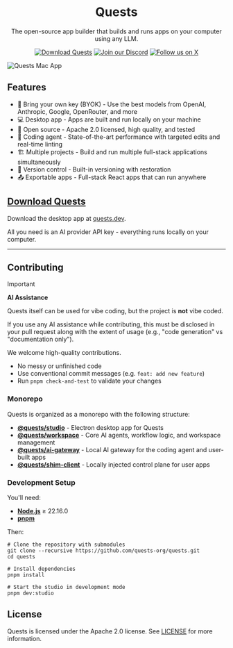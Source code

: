 <h1 align="center">Quests</h1>

<p align="center">
  The open-source app builder that builds and runs apps on your computer using any LLM.
</p>

<p align="center">
  <a href="https://quests.dev?ref=github-readme-quests"><img src="https://img.shields.io/badge/Download%20Quests-0e4bbd?logo=data:image/svg+xml;base64,PHN2ZyB3aWR0aD0iMjQiIGhlaWdodD0iMjQiIHZpZXdCb3g9IjAgMCAyNCAyNCIgZmlsbD0ibm9uZSIgeG1sbnM9Imh0dHA6Ly93d3cudzMub3JnLzIwMDAvc3ZnIj4KPHBhdGggZD0iTTEyIDV2MTRtNy03LTcgNy03LTciIHN0cm9rZT0id2hpdGUiIHN0cm9rZS13aWR0aD0iMiIgc3Ryb2tlLWxpbmVjYXA9InJvdW5kIiBzdHJva2UtbGluZWpvaW49InJvdW5kIi8+Cjwvc3ZnPg==&logoColor=white" alt="Download Quests"></a>
  <a href="https://quests.dev/discord"><img src="https://img.shields.io/badge/Join%20our%20Discord-5865f2?logo=discord&logoColor=white" alt="Join our Discord"></a>
  <a href="https://x.com/quests_dev"><img src="https://img.shields.io/badge/@quests__dev-000000?logo=x&logoColor=white" alt="Follow us on X"></a>
</p>

![Quests Mac App](.github/assets/mac-app-1.png)

## Features

- 🔗 Bring your own key (BYOK) - Use the best models from OpenAI, Anthropic, Google, OpenRouter, and more
- 💻 Desktop app - Apps are built and run locally on your machine
- 🌟 Open source - Apache 2.0 licensed, high quality, and tested
- 🤖 Coding agent - State-of-the-art performance with targeted edits and real-time linting
- 🏗️ Multiple projects - Build and run multiple full-stack applications simultaneously
- 📂 Version control - Built-in versioning with restoration
- 📤 Exportable apps - Full-stack React apps that can run anywhere

## [Download Quests](https://quests.dev)

Download the desktop app at [quests.dev](https://quests.dev).

All you need is an AI provider API key - everything runs locally on your computer.

---

## Contributing

> [!IMPORTANT]
> **AI Assistance**
>
> Quests itself can be used for vibe coding, but the project is **not** vibe coded.
>
> If you use any AI assistance while contributing, this must be disclosed in your pull request along with the extent of usage (e.g., "code generation" vs "documentation only").

We welcome high-quality contributions.

- No messy or unfinished code
- Use conventional commit messages (e.g. `feat: add new feature`)
- Run `pnpm check-and-test` to validate your changes

### Monorepo

Quests is organized as a monorepo with the following structure:

- **[@quests/studio](./apps/studio/)** - Electron desktop app for Quests
- **[@quests/workspace](./packages/workspace/)** - Core AI agents, workflow logic, and workspace management
- **[@quests/ai-gateway](./packages/ai-gateway/)** - Local AI gateway for the coding agent and user-built apps
- **[@quests/shim-client](./packages/shim-client/)** - Locally injected control plane for user apps

### Development Setup

You'll need:

- **[Node.js](https://nodejs.org/)** ≥ 22.16.0
- **[pnpm](https://pnpm.io/)**

Then:

```shell
# Clone the repository with submodules
git clone --recursive https://github.com/quests-org/quests.git
cd quests

# Install dependencies
pnpm install

# Start the studio in development mode
pnpm dev:studio
```

## License

Quests is licensed under the Apache 2.0 license. See [LICENSE](./LICENSE) for more information.
